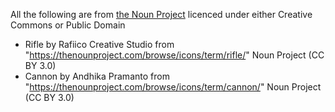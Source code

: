 All the following are from [the Noun Project](https://thenounproject.com) licenced under either Creative Commons or Public Domain

* Rifle by Rafiico Creative Studio from "https://thenounproject.com/browse/icons/term/rifle/" Noun Project (CC BY 3.0)
* Cannon by Andhika Pramanto from "https://thenounproject.com/browse/icons/term/cannon/" Noun Project (CC BY 3.0)